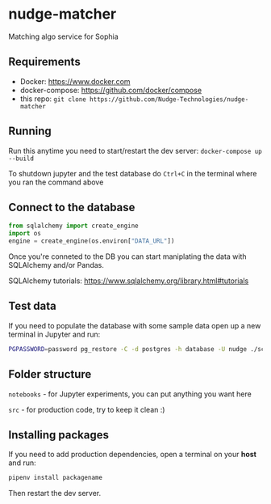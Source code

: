# nudge-matcher

Matching algo service for Sophia

## Requirements

- Docker: https://www.docker.com
- docker-compose: https://github.com/docker/compose
- this repo: `git clone https://github.com/Nudge-Technologies/nudge-matcher`

## Running

Run this anytime you need to start/restart the dev server: `docker-compose up --build`

To shutdown jupyter and the test database do `Ctrl+C` in the terminal where you ran the command above

## Connect to the database

```python
from sqlalchemy import create_engine
import os
engine = create_engine(os.environ["DATA_URL"])
```

Once you're conneted to the DB you can start maniplating the data with SQLAlchemy and/or Pandas.

SQLAlchemy tutorials: https://www.sqlalchemy.org/library.html#tutorials

## Test data

If you need to populate the database with some sample data open up a new terminal in Jupyter and run:

```bash
PGPASSWORD=password pg_restore -C -d postgres -h database -U nudge ./scripts/seed.sql
```

## Folder structure

`notebooks` - for Jupyter experiments, you can put anything you want here

`src` - for production code, try to keep it clean :)

## Installing packages

If you need to add production dependencies, open a terminal on your **host** and run:

```bash
pipenv install packagename
```

Then restart the dev server.
